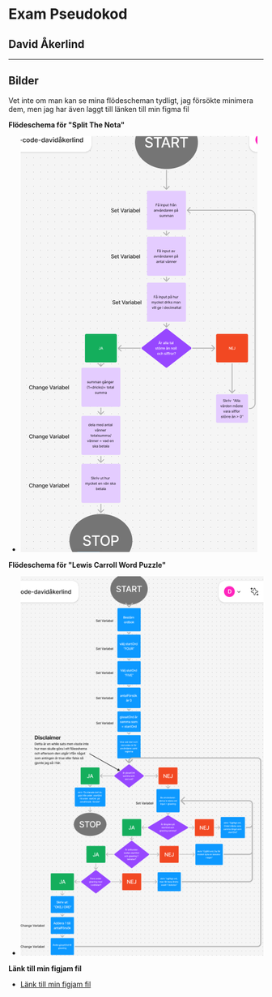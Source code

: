 # Exam Pseudokod

## David Åkerlind

---

## Bilder

Vet inte om man kan se mina flödescheman tydligt, jag försökte minimera dem, men
jag har även laggt till länken till min figma fil

**Flödeschema för "Split The Nota"**

-   ![Flödeschema för "split the nota"](image-1.png)

**Flödeschema för "Lewis Carroll Word Puzzle"**

-   ![Flödeschema för "Lewis Carroll Word Puzzle"](image-2.png)

**Länk till min figjam fil**

-   [Länk till min figjam fil](https://www.figma.com/board/ujRfnkH53ehrhHVuuzfxiG/Untitled?node-id=0-1&p=f&t=UmB6glY0SzidX6w1-0)

